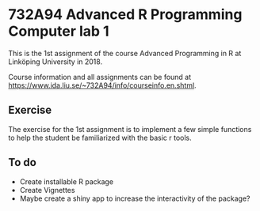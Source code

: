 # 732A94 Advanced R Programming Computer lab 1

This is the 1st assignment of the course Advanced Programming in R at Linköping University in 2018.

Course information and all assignments can be found at https://www.ida.liu.se/~732A94/info/courseinfo.en.shtml.

## Exercise

The exercise for the 1st assignment is to implement a few simple functions to help the student be familiarized with the basic r tools.


## To do
- Create installable R package
- Create Vignettes
- Maybe create a shiny app to increase the interactivity of the package?